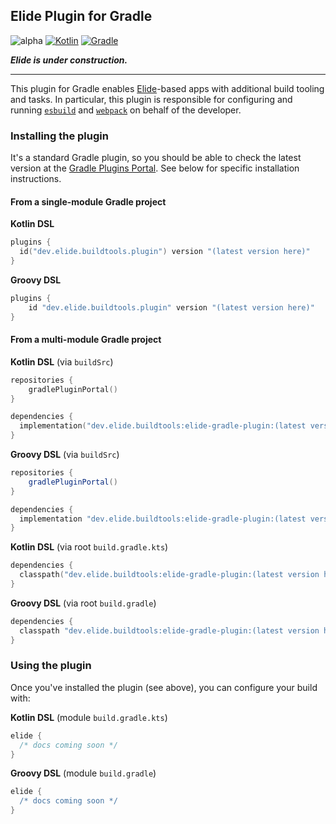 
## Elide Plugin for Gradle

![alpha](https://img.shields.io/badge/status-alpha-yellow.svg)
[![Kotlin](https://img.shields.io/badge/kotlin-1.7.0-blue.svg?logo=kotlin)](http://kotlinlang.org)
[![Gradle](https://img.shields.io/badge/gradle-7.x-blue.svg?logo=gradle)](http://gradle.org)

_**Elide is under construction.**_

<hr />

This plugin for Gradle enables [Elide](https://github.com/elide-dev)-based apps with additional build tooling and tasks.
In particular, this plugin is responsible for configuring and running [`esbuild`](https://esbuild.github.io) and
[`webpack`](https://webpack.js.org) on behalf of the developer.

### Installing the plugin

It's a standard Gradle plugin, so you should be able to check the latest version at the
[Gradle Plugins Portal](https://plugins.gradle.org). See below for specific installation instructions.

#### From a single-module Gradle project

**Kotlin DSL**
```kotlin
plugins {
  id("dev.elide.buildtools.plugin") version "(latest version here)"
}
```

**Groovy DSL**
```groovy
plugins {
    id "dev.elide.buildtools.plugin" version "(latest version here)"
}
```

#### From a multi-module Gradle project

**Kotlin DSL** (via `buildSrc`)
```kotlin
repositories {
    gradlePluginPortal()
}

dependencies {
  implementation("dev.elide.buildtools:elide-gradle-plugin:(latest version here)")
}
```

**Groovy DSL** (via `buildSrc`)
```groovy
repositories {
    gradlePluginPortal()
}

dependencies {
  implementation "dev.elide.buildtools:elide-gradle-plugin:(latest version here)"
}
```

**Kotlin DSL** (via root `build.gradle.kts`)
```kotlin
dependencies {
  classpath("dev.elide.buildtools:elide-gradle-plugin:(latest version here)")
}
```

**Groovy DSL** (via root `build.gradle`)
```groovy
dependencies {
  classpath "dev.elide.buildtools:elide-gradle-plugin:(latest version here)"
}
```


### Using the plugin

Once you've installed the plugin (see above), you can configure your build with:

**Kotlin DSL** (module `build.gradle.kts`)
```kotlin
elide {
  /* docs coming soon */
}
```

**Groovy DSL** (module `build.gradle`)
```groovy
elide {
  /* docs coming soon */
}
```

